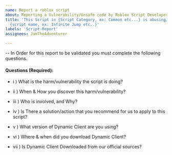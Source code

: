 ```yaml
---
name: Report a roblox script
about: Reporting a Vulnerability/Unsafe code by Roblox Script Developers
title: 'This Script in {Script Category, ex: Common etc...} is abusing/is unsafe named
  {script name, ex: Infinite Jump etc..}'
labels: 'Script-Report'
assignees: JamTheAdventurer

---
```


-- In Order for this report to be validated you must complete the following questions.
#### Questions (Required):
- i ) What is the harm/vulnerability the script is doing?

- ii ) When & How you discover this harm/vulnerability?

- iii ) Who is involved, and Why? 

- iv ) Is There a solution/action that you recommend for us to apply to this script?

- v ) What version of Dynamic Client are you using?

- vi ) Where & when did you download Dynamic Client?

- vii ) Is Dynamic Client Downloaded from our official sources?
